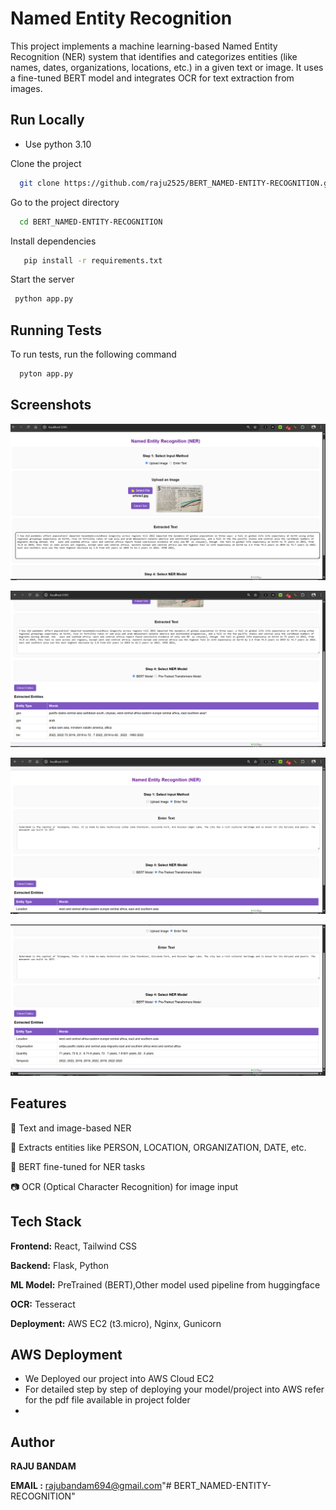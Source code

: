 
# Named Entity Recognition

This project implements a machine learning-based Named Entity Recognition (NER) system that identifies and categorizes entities (like names, dates, organizations, locations, etc.) in a given text or image. It uses a fine-tuned BERT model and integrates OCR for text extraction from images.


## Run Locally
- Use python 3.10
  
Clone the project

```bash
  git clone https://github.com/raju2525/BERT_NAMED-ENTITY-RECOGNITION.git
```

Go to the project directory

```bash
  cd BERT_NAMED-ENTITY-RECOGNITION
```

Install dependencies

```bash
   pip install -r requirements.txt
```

Start the server

```bash
 python app.py
```


## Running Tests

To run tests, run the following command

```bash
  pyton app.py
```


## Screenshots


![App Screenshot](https://raw.githubusercontent.com/raju2525/BERT_NAMED-ENTITY-RECOGNITION/main/screenshots/ss1.png)

![App Screenshot](https://raw.githubusercontent.com/raju2525/BERT_NAMED-ENTITY-RECOGNITION/main/screenshots/ss2.png)

![App Screenshot](https://raw.githubusercontent.com/raju2525/BERT_NAMED-ENTITY-RECOGNITION/main/screenshots/ss3.png)

![App Screenshot](https://raw.githubusercontent.com/raju2525/BERT_NAMED-ENTITY-RECOGNITION/main/screenshots/ss4.png)


## Features

🔡 Text and image-based NER

📑 Extracts entities like PERSON, LOCATION, ORGANIZATION, DATE, etc.

🧠 BERT fine-tuned for NER tasks

📷 OCR (Optical Character Recognition) for image input




## Tech Stack
**Frontend:** React, Tailwind CSS

**Backend:** Flask, Python

**ML Model:** PreTrained (BERT),Other model  used pipeline from huggingface 

**OCR:** Tesseract

**Deployment:** AWS EC2 (t3.micro), Nginx, Gunicorn
## AWS Deployment
- We Deployed our project into AWS Cloud EC2
- For detailed step by step of deploying your model/project into AWS refer for the pdf file available in project folder
- 
## Author
**RAJU BANDAM**

**EMAIL :** rajubandam694@gmail.com"# BERT_NAMED-ENTITY-RECOGNITION" 


